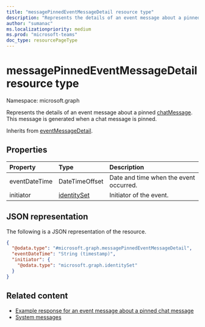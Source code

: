 ```yaml
---
title: "messagePinnedEventMessageDetail resource type"
description: "Represents the details of an event message about a pinned chat message."
author: "sumanac"
ms.localizationpriority: medium
ms.prod: "microsoft-teams"
doc_type: resourcePageType
---
```


# messagePinnedEventMessageDetail resource type

Namespace: microsoft.graph

Represents the details of an event message about a pinned [chatMessage](../resources/chatmessage.md). This message is generated when a chat message is pinned.

Inherits from [eventMessageDetail](../resources/eventmessagedetail.md).

## Properties
|Property|Type|Description|
|:---|:---|:---|
|eventDateTime|DateTimeOffset|Date and time when the event occurred.|
|initiator|[identitySet](../resources/identityset.md)|Initiator of the event.|

## JSON representation
The following is a JSON representation of the resource.
<!-- {
  "blockType": "resource",
  "@odata.type": "microsoft.graph.messagePinnedEventMessageDetail",
  "baseType": "microsoft.graph.eventMessageDetail"
}
-->
``` json
{
  "@odata.type": "#microsoft.graph.messagePinnedEventMessageDetail",
  "eventDateTime": "String (timestamp)",
  "initiator": {
    "@odata.type": "microsoft.graph.identitySet"
  }
}
```

## Related content
- [Example response for an event message about a pinned chat message](/graph/system-messages/#message-pinned)
- [System messages](/graph/system-messages)
